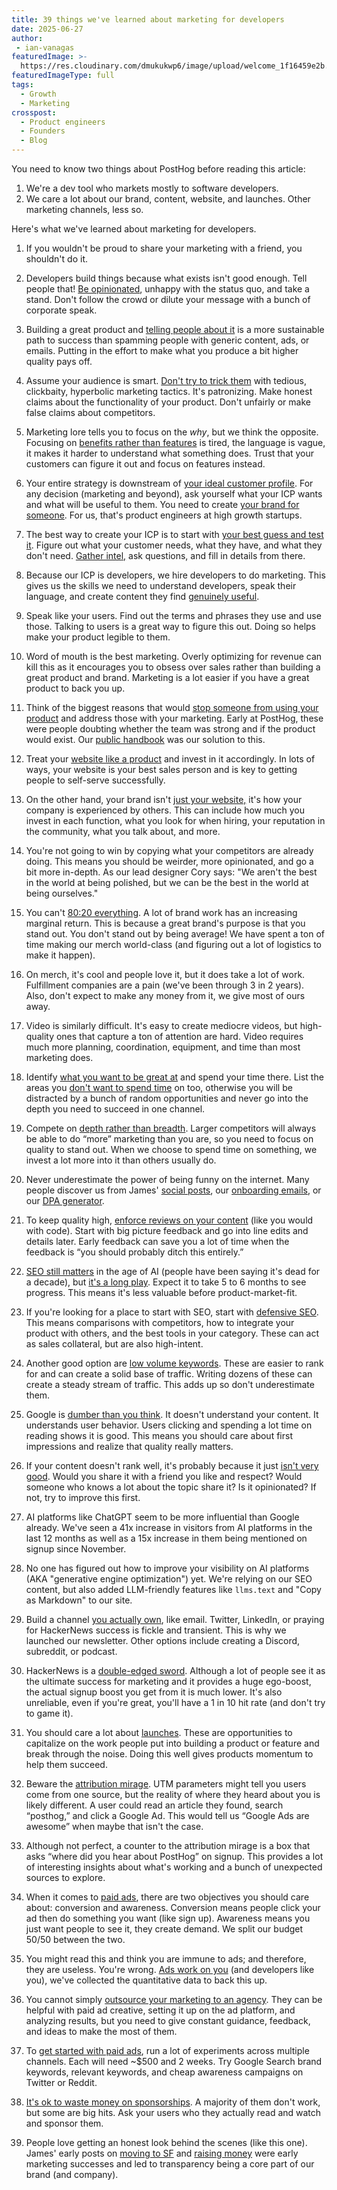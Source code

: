 ```yaml
---
title: 39 things we've learned about marketing for developers
date: 2025-06-27
author:
 - ian-vanagas
featuredImage: >-
  https://res.cloudinary.com/dmukukwp6/image/upload/welcome_1f16459e2b.png
featuredImageType: full
tags:
  - Growth
  - Marketing
crosspost:
  - Product engineers
  - Founders
  - Blog
---
```


You need to know two things about PostHog before reading this article:

1. We're a dev tool who markets mostly to software developers.
2. We care a lot about our brand, content, website, and launches. Other marketing channels, less so.

Here's what we've learned about marketing for developers.

1. If you wouldn't be proud to share your marketing with a friend, you shouldn't do it.

2. Developers build things because what exists isn't good enough. Tell people that! [Be opinionated](/handbook/growth/marketing#1-be-opinionated), unhappy with the status quo, and take a stand. Don't follow the crowd or dilute your message with a bunch of corporate speak. 

3. Building a great product and [telling people about it](/handbook/growth/marketing#2-pull-dont-push) is a more sustainable path to success than spamming people with generic content, ads, or emails. Putting in the effort to make what you produce a bit higher quality pays off. 

4. Assume your audience is smart. [Don't try to trick them](/handbook/growth/marketing#3-no-sneaky-shit) with tedious, clickbaity, hyperbolic marketing tactics. It's patronizing. Make honest claims about the functionality of your product. Don't unfairly or make false claims about competitors.

5. Marketing lore tells you to focus on the *why*, but we think the opposite. Focusing on [benefits rather than features](/founders/features-sell) is tired, the language is vague, it makes it harder to understand what something does. Trust that your customers can figure it out and focus on features instead. 

6. Your entire strategy is downstream of [your ideal customer profile](/newsletter/ideal-customer-profile-framework#2-your-entire-strategy-is-downstream-of-your-icp). For any decision (marketing and beyond), ask yourself what your ICP wants and what will be useful to them. You need to create [your brand for someone](/blog/brand#you-need-to-create-your-brand-for-someone). For us, that's product engineers at high growth startups.

7. The best way to create your ICP is to start with [your best guess and test it](/newsletter/ideal-customer-profile-framework#3-start-with-your-best-guess-and-test-it). Figure out what your customer needs, what they have, and what they don't need. [Gather intel,](/newsletter/ideal-customer-profile-framework#4-gather-intel-every-way-you-can) ask questions, and fill in details from there.

8. Because our ICP is developers, we hire developers to do marketing. This gives us the skills we need to understand developers, speak their language, and create content they find [genuinely useful](/founders/dev-marketing-for-startups).

9. Speak like your users. Find out the terms and phrases they use and use those. Talking to users is a great way to figure this out. Doing so helps make your product legible to them. 

10. Word of mouth is the best marketing. Overly optimizing for revenue can kill this as it encourages you to obsess over sales rather than building a great product and brand. Marketing is a lot easier if you have a great product to back you up.

11. Think of the biggest reasons that would [stop someone from using your product](/blog/brand#what-would-stop-me-from-using-this-thing) and address those with your marketing. Early at PostHog, these were people doubting whether the team was strong and if the product would exist. Our [public handbook](/handbook) was our solution to this.

12. Treat your [website like a product](/handbook/how-we-get-users#we-happily-spend-lots-of-money-on-our-website) and invest in it accordingly. In lots of ways, your website is your best sales person and is key to getting people to self-serve successfully. 

13. On the other hand, your brand isn't [just your website,](/blog/brand#your-brand-isnt-just-your-website) it's how your company is experienced by others. This can include how much you invest in each function, what you look for when hiring, your reputation in the community, what you talk about, and more.

14. You're not going to win by copying what your competitors are already doing. This means you should be weirder, more opinionated, and go a bit more in-depth. As our lead designer Cory says: "We aren't the best in the world at being polished, but we can be the best in the world at being ourselves."

15. You can't [80:20 everything](/blog/brand#you-cant-8020-everything). A lot of brand work has an increasing marginal return. This is because a great brand's purpose is that you stand out. You don't stand out by being average! We have spent a ton of time making our merch world-class (and figuring out a lot of logistics to make it happen). 

16. On merch, it's cool and people love it, but it does take a lot of work. Fulfillment companies are a pain (we've been through 3 in 2 years). Also, don't expect to make any money from it, we give most of ours away.

17. Video is similarly difficult. It's easy to create mediocre videos, but high-quality ones that capture a ton of attention are hard. Video requires much more planning, coordination, equipment, and time than most marketing does.

18. Identify [what you want to be great at](/newsletter/b2b-startup-marketing-strategy#1-prioritize-what-you-care-about-) and spend your time there. List the areas you [don't want to spend time](/handbook/growth/marketing#things-we-dont-want-to-spend-time-on) on too, otherwise you will be distracted by a bunch of random opportunities and never go into the depth you need to succeed in one channel. 

19. Compete on [depth rather than breadth](/newsletter/b2b-startup-marketing-strategy#2-compete-on-depth-not-breadth-). Larger competitors will always be able to do “more” marketing than you are, so you need to focus on quality to stand out. When we choose to spend time on something, we invest a lot more into it than others usually do.

20. Never underestimate the power of being funny on the internet. Many people discover us from James' [social posts](http://x.com/james406), our [onboarding emails](https://x.com/stephsmithio/status/1927743711934337510), or our [DPA generator](/dpa).

21. To keep quality high, [enforce reviews on your content](/founders/dev-marketing-for-startups#enforce-code-reviews-on-your-content) (like you would with code). Start with big picture feedback and go into line edits and details later. Early feedback can save you a lot of time when the feedback is “you should probably ditch this entirely.”

22. [SEO still matters](/newsletter/seo-for-startups#9-yes-your-startup-still-needs-seo) in the age of AI (people have been saying it's dead for a decade), but [it's a long play](/newsletter/b2b-startup-marketing-strategy#7-invest-in-seo-after-product-market-fit-). Expect it to take 5 to 6 months to see progress. This means it's less valuable before product-market-fit. 

23. If you're looking for a place to start with SEO, start with [defensive SEO](/newsletter/seo-for-startups#1-start-with-defensive-seo). This means comparisons with competitors, how to integrate your product with others, and the best tools in your category. These can act as sales collateral, but are also high-intent.

24. Another good option are [low volume keywords](/newsletter/seo-for-startups#3-low-volume--a-problem-you-solve--winning). These are easier to rank for and can create a solid base of traffic. Writing dozens of these can create a steady stream of traffic. This adds up so don't underestimate them.

25. Google is [dumber than you think](/newsletter/seo-for-startups#4-google-is-dumber-than-you-think). It doesn't understand your content. It understands user behavior. Users clicking and spending a lot time on reading shows it is good. This means you should care about first impressions and realize that quality really matters. 

26. If your content doesn't rank well, it's probably because it just [isn't very good](/newsletter/seo-for-startups#7-your-great-content-probably-sucks). Would you share it with a friend you like and respect? Would someone who knows a lot about the topic share it? Is it opinionated? If not, try to improve this first. 

27. AI platforms like ChatGPT seem to be more influential than Google already. We've seen a 41x increase in visitors from AI platforms in the last 12 months as well as a 15x increase in them being mentioned on signup since November.

28. No one has figured out how to improve your visibility on AI platforms (AKA "generative engine optimization") yet. We're relying on our SEO content, but also added LLM-friendly features like `llms.text` and "Copy as Markdown" to our site.

29. Build a channel [you actually own](/newsletter/b2b-startup-marketing-strategy#3-build-a-channel-you-truly-own-), like email. Twitter, LinkedIn, or praying for HackerNews success is fickle and transient. This is why we launched our newsletter. Other options include creating a Discord, subreddit, or podcast. 

30. HackerNews is a [double-edged sword](/founders/dev-marketing-for-startups#hacker-news-is-a-double-edged-sword). Although a lot of people see it as the ultimate success for marketing and it provides a huge ego-boost, the actual signup boost you get from it is much lower. It's also unreliable, even if you're great, you'll have a 1 in 10 hit rate (and don't try to game it).

31. You should care a lot about [launches](/handbook/growth/marketing#things-we-want-to-be-brilliant-at). These are opportunities to capitalize on the work people put into building a product or feature and break through the noise. Doing this well gives products momentum to help them succeed.

32. Beware the [attribution mirage](/founders/dev-marketing-for-startups#beware-the-attribution-mirage). UTM parameters might tell you users come from one source, but the reality of where they heard about you is likely different. A user could read an article they found, search “posthog,” and click a Google Ad. This would tell us “Google Ads are awesome” when maybe that isn't the case. 

33. Although not perfect, a counter to the attribution mirage is a box that asks “where did you hear about PostHog” on signup. This provides a lot of interesting insights about what's working and a bunch of unexpected sources to explore.

34. When it comes to [paid ads](/founders/dev-marketing-paid-ads#all-paid-ads-are-basically-the-same), there are two objectives you should care about: conversion and awareness. Conversion means people click your ad then do something you want (like sign up). Awareness means you just want people to see it, they create demand. We split our budget 50/50 between the two.

35. You might read this and think you are immune to ads; and therefore, they are useless. You're wrong. [Ads work on you](/founders/dev-marketing-paid-ads#paid-ads-dont-work-on-developers) (and developers like you), we've collected the quantitative data to back this up.

36. You cannot simply [outsource your marketing to an agency](/founders/dev-marketing-paid-ads#an-agency-will-solve-all-your-problems). They can be helpful with paid ad creative, setting it up on the ad platform, and analyzing results, but you need to give constant guidance, feedback, and ideas to make the most of them.

37. To [get started with paid ads](/founders/dev-marketing-paid-ads#how-to-get-started-with-paid-ads), run a lot of experiments across multiple channels. Each will need ~$500 and 2 weeks. Try Google Search brand keywords, relevant keywords, and cheap awareness campaigns on Twitter or Reddit. 

38. [It's ok to waste money on sponsorships](/founders/dev-marketing-for-startups#its-ok-to-waste-money-on-sponsorships). A majority of them don't work, but some are big hits. Ask your users who they actually read and watch and sponsor them.

39. People love getting an honest look behind the scenes (like this one). James' early posts on [moving to SF](/blog/moving-to-sf) and [raising money](/blog/raising-3m-for-os) were early marketing successes and led to transparency being a core part of our brand (and company).